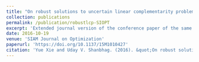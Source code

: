 ```yaml
---
title: "On robust solutions to uncertain linear complementarity problems and their variants"
collection: publications
permalink: /publication/robustlcp-SIOPT
excerpt: 'Extended journal version of the conference paper of the same name.'
date: 2016-10-19
venue: 'SIAM Journal on Optimization'
paperurl: 'https://doi.org/10.1137/15M1010427'
citation: 'Yue Xie and Uday V. Shanbhag. (2016). &quot;On robust solutions to uncertain linear complementarity problems and their variants.&quot; <i>SIAM Journal on Optimization</i>. 26(4), pp. 2020-2159.'
---
```

